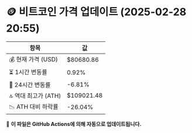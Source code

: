 # 🪙 비트코인 가격 업데이트 (2025-02-28 20:55)

| 항목                | 값 |
|--------------------|----------------|
| 💰 현재 가격 (USD) | $80680.86 |
| ⏳ 1시간 변동률    | 0.92% |
| 📆 24시간 변동률   | -6.81% |
| 🔝 역대 최고가 (ATH) | $109021.48 |
| 📉 ATH 대비 하락률 | -26.04% |

🔄 **이 파일은 GitHub Actions에 의해 자동으로 업데이트됩니다.**

